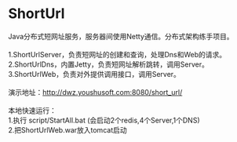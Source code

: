# ShortUrl
Java分布式短网址服务，服务器间使用Netty通信。分布式架构练手项目。<br />
<br />
1.ShortUrlServer，负责短网址的创建和查询，处理Dns和Web的请求。<br />
2.ShortUrlDns，内置Jetty，负责短网址解析跳转，调用Server。<br />
3.ShortUrlWeb，负责对外提供调用接口，调用Server。<br />
<br />
演示地址：http://dwz.youshusoft.com:8080/short_url/<br />
<br />
本地快速运行：<br />
1.执行 script/StartAll.bat (会启动2个redis,4个Server,1个DNS)<br />
2.把ShortUrlWeb.war放入tomcat启动<br />


